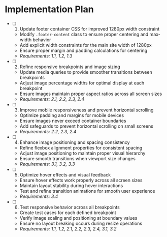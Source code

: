 # Implementation Plan

- [ ] 1. Update footer container CSS for improved 1280px width constraint
  - Modify `.footer-content` class to ensure proper centering and max-width behavior
  - Add explicit width constraints for the main site width of 1280px
  - Ensure proper margin and padding calculations for centering
  - _Requirements: 1.1, 1.2, 1.3_

- [ ] 2. Refine responsive breakpoints and image sizing
  - Update media queries to provide smoother transitions between breakpoints
  - Adjust image percentage widths for optimal display at each breakpoint
  - Ensure images maintain proper aspect ratios across all screen sizes
  - _Requirements: 2.1, 2.2, 2.3, 2.4_

- [ ] 3. Improve mobile responsiveness and prevent horizontal scrolling
  - Optimize padding and margins for mobile devices
  - Ensure images never exceed container boundaries
  - Add safeguards to prevent horizontal scrolling on small screens
  - _Requirements: 2.2, 2.3, 2.4_

- [ ] 4. Enhance image positioning and spacing consistency
  - Refine flexbox alignment properties for consistent spacing
  - Adjust image positioning to maintain proper visual hierarchy
  - Ensure smooth transitions when viewport size changes
  - _Requirements: 3.1, 3.2, 3.3_

- [ ] 5. Optimize hover effects and visual feedback
  - Ensure hover effects work properly across all screen sizes
  - Maintain layout stability during hover interactions
  - Test and refine transition animations for smooth user experience
  - _Requirements: 3.4_

- [ ] 6. Test responsive behavior across all breakpoints
  - Create test cases for each defined breakpoint
  - Verify image scaling and positioning at boundary values
  - Ensure no layout breaking occurs during resize operations
  - _Requirements: 1.1, 1.2, 2.1, 2.2, 2.3, 2.4, 3.1, 3.2_